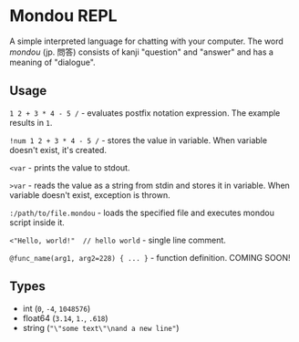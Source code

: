 # Mondou REPL

A simple interpreted language for chatting with your computer. The word _mondou_ (jp. 問答) consists of kanji "question" and "answer" and has a meaning of "dialogue".

## Usage

`1 2 + 3 * 4 - 5 /` - evaluates postfix notation expression. The example results in `1`.

`!num 1 2 + 3 * 4 - 5 /` - stores the value in variable. When variable doesn't exist, it's created.

`<var` - prints the value to stdout.

`>var` - reads the value as a string from stdin and stores it in variable. When variable doesn't exist, exception is thrown.

`:/path/to/file.mondou` - loads the specified file and executes mondou script inside it.

`<"Hello, world!"  // hello world` - single line comment.

`@func_name(arg1, arg2=228) { ... }` - function definition. COMING SOON!

## Types

- int (`0`, `-4`, `1048576`)
- float64 (`3.14`, `1.`, `.618`)
- string (`"\"some text\"\nand a new line"`)
